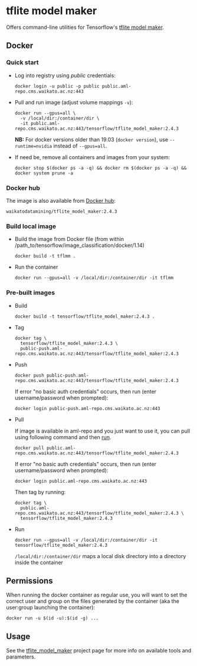 # tflite model maker

Offers command-line utilities for Tensorflow's [tflite model maker](https://www.tensorflow.org/lite/guide/model_maker).

## Docker

### Quick start

* Log into registry using *public* credentials:

  ```commandline
  docker login -u public -p public public.aml-repo.cms.waikato.ac.nz:443 
  ```

* Pull and run image (adjust volume mappings `-v`):

  ```commandline
  docker run --gpus=all \
    -v /local/dir:/container/dir \
    -it public.aml-repo.cms.waikato.ac.nz:443/tensorflow/tflite_model_maker:2.4.3
  ```

  **NB:** For docker versions older than 19.03 (`docker version`), use `--runtime=nvidia` instead of `--gpus=all`.

* If need be, remove all containers and images from your system:

  ```commandline
  docker stop $(docker ps -a -q) && docker rm $(docker ps -a -q) && docker system prune -a
  ```

### Docker hub

The image is also available from [Docker hub](https://hub.docker.com/u/waikatodatamining):

```
waikatodatamining/tflite_model_maker:2.4.3
```


### Build local image

* Build the image from Docker file (from within /path_to/tensorflow/image_classification/docker/1.14)

  ```commandline
  docker build -t tflmm .
  ```

* Run the container

  ```commandline
  docker run --gpus=all -v /local/dir:/container/dir -it tflmm
  ```

### Pre-built images

* Build

  ```commandline
  docker build -t tensorflow/tflite_model_maker:2.4.3 .
  ```
  
* Tag

  ```commandline
  docker tag \
    tensorflow/tflite_model_maker:2.4.3 \
    public-push.aml-repo.cms.waikato.ac.nz:443/tensorflow/tflite_model_maker:2.4.3
  ```
  
* Push

  ```commandline
  docker push public-push.aml-repo.cms.waikato.ac.nz:443/tensorflow/tflite_model_maker:2.4.3
  ```
  If error "no basic auth credentials" occurs, then run (enter username/password when prompted):
  
  ```commandline
  docker login public-push.aml-repo.cms.waikato.ac.nz:443
  ```
  
* Pull

  If image is available in aml-repo and you just want to use it, you can pull using following command and then [run](#run).

  ```commandline
  docker pull public.aml-repo.cms.waikato.ac.nz:443/tensorflow/tflite_model_maker:2.4.3
  ```
  If error "no basic auth credentials" occurs, then run (enter username/password when prompted):
  
  ```commandline
  docker login public.aml-repo.cms.waikato.ac.nz:443
  ```
  Then tag by running:
  
  ```commandline
  docker tag \
    public.aml-repo.cms.waikato.ac.nz:443/tensorflow/tflite_model_maker:2.4.3 \
    tensorflow/tflite_model_maker:2.4.3
  ```

* <a name="run">Run</a>

  ```commandline
  docker run --gpus=all -v /local/dir:/container/dir -it tensorflow/tflite_model_maker:2.4.3
  ```
  `/local/dir:/container/dir` maps a local disk directory into a directory inside the container


## Permissions

When running the docker container as regular use, you will want to set the correct
user and group on the files generated by the container (aka the user:group launching
the container):

```commandline
docker run -u $(id -u):$(id -g) ...
```


## Usage

See the [tflite_model_maker](https://github.com/waikato-datamining/tensorflow/tree/master/tflite_model_maker)
project page for more info on available tools and parameters.

